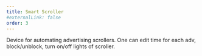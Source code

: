 ```yaml
---
title: Smart Scroller
#externalLink: false
order: 3
---
```


Device for automating advertising scrollers. One can edit time for each adv, block/unblock, turn on/off lights of scroller.